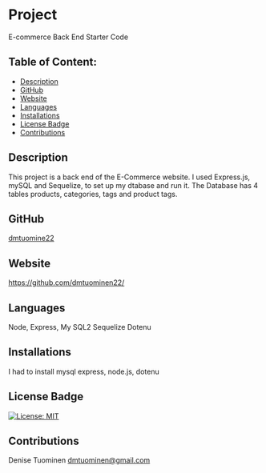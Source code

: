 # Project  
 E-commerce Back End Starter Code
## Table of Content:
* [Description](#description)
* [GitHub](#github)
* [Website](#website)
* [Languages](#languages)
* [Installations](#installations)
* [License Badge](#licensebadge)
* [Contributions](#contributions)

## Description
 This project is a back end of the E-Commerce website. I used Express.js, mySQL and Sequelize, to set up my dtabase and run it.
 The Database has 4 tables products, categories, tags and product tags. 

## GitHub
 [dmtuomine22](https://github.com/dmtuomine22)

## Website
  https://github.com/dmtuominen22/

## Languages
  Node, Express, My SQL2 Sequelize Dotenu

## Installations
 I had to install mysql express, node.js, dotenu

## License Badge
[![License: MIT](https://img.shields.io/badge/License-MIT-yellow.svg)](https://opensource.org/licenses/MIT)

## Contributions
  Denise Tuominen
  dmtuominen@gmail.com
